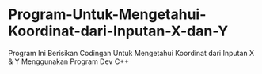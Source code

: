 # Program-Untuk-Mengetahui-Koordinat-dari-Inputan-X-dan-Y
Program Ini Berisikan Codingan Untuk Mengetahui Koordinat dari Inputan X & Y
Menggunakan Program Dev C++
